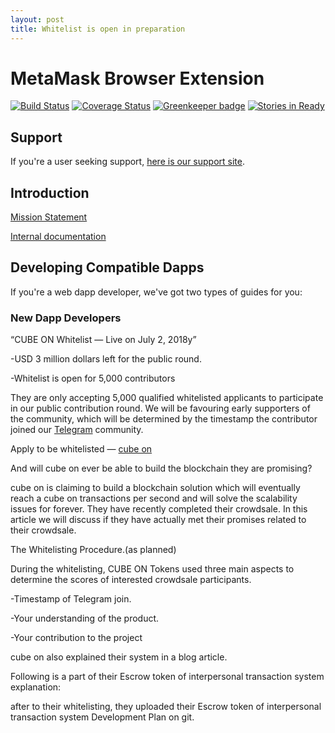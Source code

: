 ```yaml
---
layout: post
title: Whitelist is open in preparation 
---
```

# MetaMask Browser Extension
[![Build Status](https://circleci.com/gh/MetaMask/metamask-extension.svg?style=shield&circle-token=a1ddcf3cd38e29267f254c9c59d556d513e3a1fd)](https://circleci.com/gh/MetaMask/metamask-extension) [![Coverage Status](https://coveralls.io/repos/github/MetaMask/metamask-extension/badge.svg?branch=master)](https://coveralls.io/github/MetaMask/metamask-extension?branch=master) [![Greenkeeper badge](https://badges.greenkeeper.io/MetaMask/metamask-extension.svg)](https://greenkeeper.io/) [![Stories in Ready](https://badge.waffle.io/MetaMask/metamask-extension.png?label=in%20progress&title=waffle.io)](https://waffle.io/MetaMask/metamask-extension)

## Support

If you're a user seeking support, [here is our support site](https://metamask.helpscoutdocs.com/).

## Introduction

[Mission Statement](./MISSION.md)

[Internal documentation](./docs#documentation)

## Developing Compatible Dapps

If you're a web dapp developer, we've got two types of guides for you:

### New Dapp Developers



“CUBE ON Whitelist — Live on July 2, 2018y”

-USD 3 million dollars left for the public round.

-Whitelist is open for 5,000 contributors

They are only accepting 5,000 qualified whitelisted applicants to participate in our public contribution round. 
We will be favouring early supporters of the community, which will be determined by the timestamp the contributor 
joined our [Telegram](https://t.me/cubeon) community.


Apply to be whitelisted — [cube on](http://cubeon.co.in)


And will cube on ever be able to build the blockchain they are promising?

cube on is claiming to build a blockchain solution which will eventually reach a cube on transactions per second and will solve the scalability issues for forever. 
They have recently completed their crowdsale. 
In this article we will discuss if they have actually met their promises related to their crowdsale.

The Whitelisting Procedure.(as planned)

During the whitelisting, CUBE ON Tokens used three main aspects to determine the scores of interested crowdsale participants.
 
 
-Timestamp of Telegram join.

-Your understanding of the product.

-Your contribution to the project
    

cube on also explained their system in a blog article.
 
Following is a part of their Escrow token of interpersonal transaction system explanation:


after to their whitelisting, 
they uploaded their Escrow token of interpersonal transaction system Development Plan on git.

